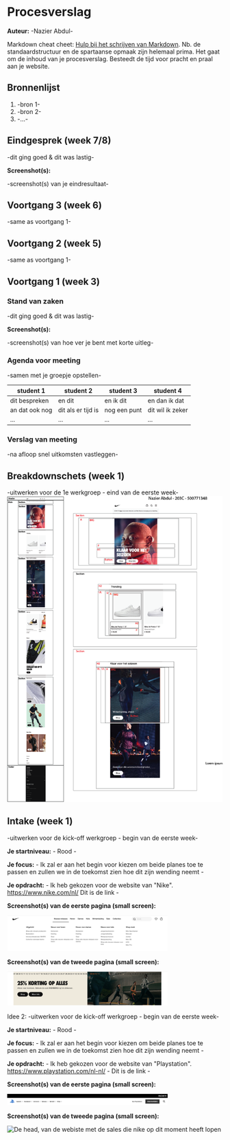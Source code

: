 # Procesverslag
**Auteur:** -Nazier Abdul-

Markdown cheat cheet: [Hulp bij het schrijven van Markdown](https://github.com/adam-p/markdown-here/wiki/Markdown-Cheatsheet). Nb. de standaardstructuur en de spartaanse opmaak zijn helemaal prima. Het gaat om de inhoud van je procesverslag. Besteedt de tijd voor pracht en praal aan je website.



## Bronnenlijst
1. -bron 1-
2. -bron 2-
3. -...-



## Eindgesprek (week 7/8)

-dit ging goed & dit was lastig-

**Screenshot(s):**

-screenshot(s) van je eindresultaat-



## Voortgang 3 (week 6)

-same as voortgang 1-



## Voortgang 2 (week 5)

-same as voortgang 1-



## Voortgang 1 (week 3)

### Stand van zaken

-dit ging goed & dit was lastig-

**Screenshot(s):**

-screenshot(s) van hoe ver je bent met korte uitleg-

### Agenda voor meeting

-samen met je groepje opstellen-

| student 1      | student 2          | student 3    | student 4        |
| ---            | ---                | ---          | ---              |
| dit bespreken  | en dit             | en ik dit    | en dan ik dat    |
| an dat ook nog | dit als er tijd is | nog een punt | dit wil ik zeker |
| ...            | ...                | ...          | ...              |

### Verslag van meeting

-na afloop snel uitkomsten vastleggen-



## Breakdownschets (week 1)

-uitwerken voor de 1e werkgroep - eind van de eerste week-
<img src="images/BreakdownNikeWebsite.png"  alt="De Breakdown van mijn gekozen webpagina.">




## Intake (week 1)
-uitwerken voor de kick-off werkgroep - begin van de eerste week-

**Je startniveau:** - Rood -

**Je focus:** - Ik zal er aan het begin voor kiezen om beide planes toe te passen en zullen we in de toekomst zien hoe dit zijn wending neemt -

**Je opdracht:** - Ik heb gekozen voor de website van "Nike". https://www.nike.com/nl/ Dit is de link -

**Screenshot(s) van de eerste pagina (small screen):**

<img src="images/nikenavbar.png" width="375px" alt="De navigatie balk van de nike website">

**Screenshot(s) van de tweede pagina (small screen):**

<img src="images/nikeheader.png" width="375px" alt="De head, van de webiste met de sales die nike op dit moment heeft lopen">

Idee 2:
-uitwerken voor de kick-off werkgroep - begin van de eerste week-

**Je startniveau:** - Rood -

**Je focus:** - Ik zal er aan het begin voor kiezen om beide planes toe te passen en zullen we in de toekomst zien hoe dit zijn wending neemt -

**Je opdracht:** - Ik heb gekozen voor de website van "Playstation". https://www.playstation.com/nl-nl/ - Dit is de link -

**Screenshot(s) van de eerste pagina (small screen):**

<img src="images/psnavbar.png" width="375px" alt="De navigatie balk van de nike website">

**Screenshot(s) van de tweede pagina (small screen):**

<img src="images/pshead.png" width="375px" alt="De head, van de webiste met de sales die nike op dit moment heeft lopen">
